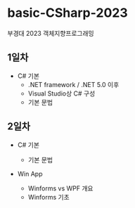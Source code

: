 # basic-CSharp-2023
부경대 2023 객체지향프로그래밍

## 1일차
- C# 기본
	- .NET framework / .NET 5.0 이후
	- Visual Studio상 C# 구성
	- 기본 문법

## 2일차
- C# 기본
	- 기본 문법

- Win App
	- Winforms vs WPF 개요
	- Winforms 기초
